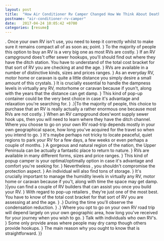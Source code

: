 ```yaml
---
layout: post
title:  "How Air Conditioner Rv Camper Changed How We Think About Death"
postname: "air-conditioner-rv-camper"
date:   2017-04-24 10:05:42 +0700
categories: [resume]
---
```

. Once your own RV isn't use, you need to keep it correctly whilst to make sure it remains compact all of as soon as; point. } To the majority of people this option to buy an RV is a very big one as most RVs are costly. } If an RV campground does't offer sewer hookups, you'll should find out where they have the ditch station. You have to understand of the total cost bracket for that sort of RV you are checking at and the age. } RVs are available in a number of distinctive kinds, sizes and prices ranges. } As an everyday RV, motor home or caravan is quite a little distance you simply desire a small amount of this crystals. } It is crucially essential to handle the dampness levels in virtually any RV, motorhome or caravan because if youn't, along with the years that the distance can get damp. } This kind of pop-up container could be the very best choice in case it's advantage and relaxation you're searching for. } .}|To the majority of people, this choice to purchase that an RV is really actually a rather enormous one because most RVs are not costly. } When an RV campground does'wont supply sewer hook ups, then you will need to learn where they have the ditch channel. Where you choose to go on your own RV road-trip depends mostly in your own geographical space, how long you've acquired for the travel so when you intend to go. } It's maybe perhaps not tricky to locate peaceful, quiet regions to park your RV for a few days, a few weeks or even perhaps a couple of months. } A gorgeous and natural region of the nation, the Upper Peninsula can be actually a fantastic place to return to nature. } RVs are available in many different forms, sizes and price ranges. } This kind of popup camper is your optimal/optimally option in case it's advantage and comfort you're seeking for. } Nevertheless , you shouldn't compromise the protection aspect. } An individual will also find tons of storage. } It's crucially important to manage the humidity levels in virtually any RV, motor home or caravan because if you't, along with time the space may get damp. }|you can find a couple of RV builders that can assist you once you build your RV. } With regard to pop-up retailers , they're just one of the most best. You have to know of the total cost bracket for that sort of RV you are assessing at and the age. } .} During the time you'll observe the condensation reduction. } .} Where you opt to go on your own RV road trip will depend largely on your own geographic area, how long you've received for your journey when you wish to go. } Talk with individuals who own RV's. } Some only provide areas where people may dry camp though others provide hookups. } The main reason why you ought to know that is straightforward. }}
